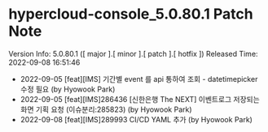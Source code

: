 # hypercloud-console_5.0.80.1 Patch Note

Version Info: 5.0.80.1 ([ major ].[ minor ].[ patch ].[ hotfix ])
Released Time: 2022-09-08 16:51:46

- 2022-09-05 [feat][IMS] 기간별 event 를 api 통하여 조회 - datetimepicker 수정 필요 (by Hyowook Park) 
- 2022-09-05 [feat][IMS]286436 [신한은행 The NEXT] 이벤트로그 저장되는 화면 기획 요청 (이슈분리:285823) (by Hyowook Park) 
- 2022-09-08 [feat][IMS]289993 CI/CD YAML 추가 (by Hyowook Park) 
